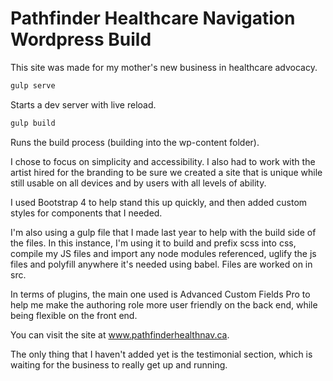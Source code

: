 # Pathfinder Healthcare Navigation Wordpress Build

This site was made for my mother's new business in healthcare advocacy.
```javascript
gulp serve
```
Starts a dev server with live reload.
```javascript
gulp build
```
Runs the build process (building into the wp-content folder).

I chose to focus on simplicity and accessibility. I also had to work with the artist hired for the branding to be sure we created a site that is unique while still usable on all devices and by users with all levels of ability.

I used Bootstrap 4 to help stand this up quickly, and then added custom styles for components that I needed.

I'm also using a gulp file that I made last year to help with the build side of the files. In this instance, I'm using it to build and prefix scss into css, compile my JS files and import any node modules referenced, uglify the js files and polyfill anywhere it's needed using babel. Files are worked on in src.

In terms of plugins, the main one used is Advanced Custom Fields Pro to help me make the authoring role more user friendly on the back end, while being flexible on the front end.

You can visit the site at www.pathfinderhealthnav.ca.

The only thing that I haven't added yet is the testimonial section, which is waiting for the business to really get up and running.
